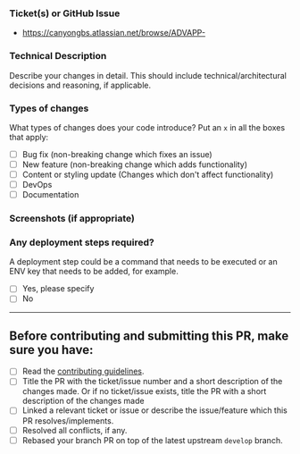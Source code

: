 ### Ticket(s) or GitHub Issue

- https://canyongbs.atlassian.net/browse/ADVAPP-

### Technical Description

Describe your changes in detail. This should include technical/architectural decisions and reasoning, if applicable.

### Types of changes

What types of changes does your code introduce? Put an `x` in all the boxes that apply:

- [ ] Bug fix (non-breaking change which fixes an issue)
- [ ] New feature (non-breaking change which adds functionality)
- [ ] Content or styling update (Changes which don't affect functionality)
- [ ] DevOps
- [ ] Documentation

### Screenshots (if appropriate)

### Any deployment steps required?

A deployment step could be a command that needs to be executed or an ENV key that needs to be added, for example.

- [ ] Yes, please specify
- [ ] No

_______________________________________________

## Before contributing and submitting this PR, make sure you have:
* [ ] Read the [contributing guidelines](https://github.com/canyongbs/advisingapp/blob/main/README.md#contributing).
* [ ] Title the PR with the ticket/issue number and a short description of the changes made. Or if no ticket/issue exists, title the PR with a short description of the changes made
* [ ] Linked a relevant ticket or issue or describe the issue/feature which this PR resolves/implements.
* [ ] Resolved all conflicts, if any.
* [ ] Rebased your branch PR on top of the latest upstream `develop` branch.
